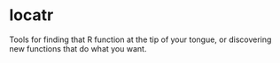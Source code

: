 locatr
======

Tools for finding that R function at the tip of your tongue, or     discovering new functions that do what you want.
